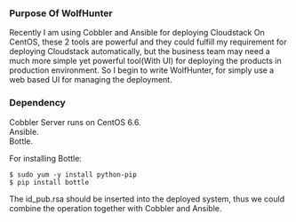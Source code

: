 ### Purpose Of WolfHunter
Recently I am using Cobbler and Ansible for deploying Cloudstack On CentOS, these 2 tools are powerful and they could fulfill my requirement for deploying Cloudstack automatically, but the business team may need a much more simple yet powerful tool(With UI) for deploying the products in production environment. So I begin to write WolfHunter, for simply use a web based UI for managing the deployment.     

### Dependency
Cobbler Server runs on CentOS 6.6.     
Ansible.    
Bottle.     

For installing Bottle:    

```
$ sudo yum -y install python-pip
$ pip install bottle
```

The id_pub.rsa should be inserted into the deployed system, thus we could combine the operation together with Cobbler and Ansible.   
